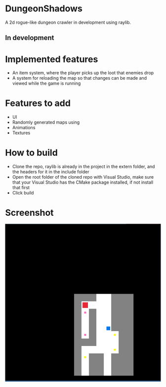 # DungeonShadows
A 2d rogue-like dungeon crawler in development using raylib.
## In development

# Implemented features
- An item system, where the player picks up the loot that enemies drop
- A system for reloading the map so that changes can be made and viewed while the game is running

# Features to add
- UI
- Randomly generated maps using
- Animations
- Textures

# How to build
- Clone the repo, raylib is already in the project in the extern folder, and the headers for it in the include folder
- Open the root folder of the cloned repo with Visual Studio, make sure that your Visual Studio has the CMake package installed, if not install that first
- Click build

# Screenshot
![photo of game](./screenshots/DungeonShadows_ss1.png)
